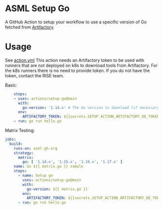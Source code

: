 # ASML Setup Go
A GitHub Action to setup your workflow to use a specific version of Go fetched from [Artifactory](https://artifactory-de.asml.com/ui/repos/tree/General/rise-generic-dev-local/toolchain-cache).

# Usage
See [action.yml](action.yml)
This action needs an Artifactory token to be used with runners that are not deployed on k8s to download tools from Artifactory. For the k8s runners there is no need to provide token.
If you do not have the token, contact the RISE team. 

Basic:
```yaml
    steps:
    - uses: actions/setup-go@main
      with:
        go-version: '1.14.x' # The Go version to download (if necessary) and use.
      env:
        ARTIFACTORY_TOKEN: ${{secrets.SETUP_ACTION_ARTIFACTORY_DE_TOKEN}}
    - run: go run hello.go
```

Matrix Testing:
```yaml
jobs:
  build:
    runs-on: asml-gh-org
    strategy:
      matrix:
        go: [ '1.14.x', '1.15.x', '1.16.x', '1.17.x' ]
    name: Go ${{ matrix.go }} sample
    steps:
      - name: Setup go
        uses: actions/setup-go@main
        with:
          go-version: ${{ matrix.go }}
        env:
          ARTIFACTORY_TOKEN: ${{secrets.SETUP_ACTION_ARTIFACTORY_DE_TOKEN}}
      - run: go run hello.go
```
